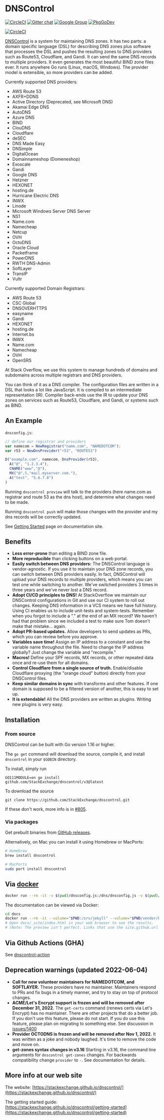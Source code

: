 # DNSControl

[![CircleCI](https://circleci.com/gh/StackExchange/dnscontrol/tree/master.svg?style=svg)](https://circleci.com/gh/StackExchange/dnscontrol/tree/master)
[![Gitter chat](https://badges.gitter.im/dnscontrol/Lobby.png)](https://gitter.im/dnscontrol/Lobby)
[![Google Group](https://img.shields.io/badge/google%20group-chat-green.svg)](https://groups.google.com/forum/#!forum/dnscontrol-discuss)
[![PkgGoDev](https://pkg.go.dev/badge/github.com/StackExchange/dnscontrol)](https://pkg.go.dev/github.com/StackExchange/dnscontrol)

[![CircleCI](https://dl.circleci.com/insights-snapshot/gh/StackExchange/dnscontrol/master/build/badge.svg?window=30d)](https://app.circleci.com/insights/github/StackExchange/dnscontrol/workflows/build/overview?branch=master&reporting-window=last-30-days&insights-snapshot=true)

[DNSControl](https://stackexchange.github.io/dnscontrol/) is a system
for maintaining DNS zones.  It has two parts:
a domain specific language (DSL) for describing DNS zones plus
software that processes the DSL and pushes the resulting zones to
DNS providers such as Route53, Cloudflare, and Gandi.  It can send
the same DNS records to multiple providers.  It even generates
the most beautiful BIND zone files ever.  It runs anywhere Go runs (Linux, macOS,
Windows). The provider model is extensible, so more providers can be added.

Currently supported DNS providers:

- AWS Route 53
- AXFR+DDNS
- Active Directory (Deprecated, see Microsoft DNS)
- Akamai Edge DNS
- AutoDNS
- Azure DNS
- BIND
- ClouDNS
- Cloudflare
- deSEC
- DNS Made Easy
- DNSimple
- DigitalOcean
- Domainnameshop (Domeneshop)
- Exoscale
- Gandi
- Google DNS
- Hetzner
- HEXONET
- hosting.de
- Hurricane Electric DNS
- INWX
- Linode
- Microsoft Windows Server DNS Server
- NS1
- Name.com
- Namecheap
- Netcup
- OVH
- OctoDNS
- Oracle Cloud
- Packetframe
- PowerDNS
- RWTH DNS-Admin
- SoftLayer
- TransIP
- Vultr

Currently supported Domain Registrars:

- AWS Route 53
- CSC Global
- DNSOVERHTTPS
- easyname
- Gandi
- HEXONET
- hosting.de
- Internet.bs
- INWX
- Name.com
- Namecheap
- OVH
- OpenSRS

At Stack Overflow, we use this system to manage hundreds of domains
and subdomains across multiple registrars and DNS providers.

You can think of it as a DNS compiler.  The configuration files are
written in a DSL that looks a lot like JavaScript.  It is compiled
to an intermediate representation (IR).  Compiler back-ends use the
IR to update your DNS zones on services such as Route53, Cloudflare,
and Gandi, or systems such as BIND.

## An Example

`dnsconfig.js`:

```js
// define our registrar and providers
var namecom = NewRegistrar("name.com", "NAMEDOTCOM");
var r53 = NewDnsProvider("r53", "ROUTE53")

D("example.com", namecom, DnsProvider(r53),
  A("@", "1.2.3.4"),
  CNAME("www","@"),
  MX("@",5,"mail.myserver.com."),
  A("test", "5.6.7.8")
)
```

Running `dnscontrol preview` will talk to the providers (here name.com as registrar and route 53 as the dns host), and determine what changes need to be made.

Running `dnscontrol push` will make those changes with the provider and my dns records will be correctly updated.

See [Getting Started](https://stackexchange.github.io/dnscontrol/getting-started) page on documentation site.

## Benefits

- **Less error-prone** than editing a BIND zone file.
- **More reproducible**  than clicking buttons on a web portal.
- **Easily switch between DNS providers:**  The DNSControl language is
  vendor-agnostic.  If you use it to maintain your DNS zone records,
  you can switch between DNS providers easily. In fact, DNSControl
  will upload your DNS records to multiple providers, which means you
  can test one while switching to another. We've switched providers 3
  times in three years and we've never lost a DNS record.
- **Adopt CI/CD principles to DNS!**  At StackOverflow we maintain our
  DNSControl configurations in Git and use our CI system to roll out
  changes.  Keeping DNS information in a VCS means we have full
  history.  Using CI enables us to include unit-tests and
  system-tests.  Remember when you forgot to include a "." at the end
  of an MX record?  We haven't had that problem since we included a
  test to make sure Tom doesn't make that mistake... again.
- **Adopt PR-based updates.**  Allow developers to send updates as PRs,
  which you can review before you approve.
- **Variables save time!**  Assign an IP address to a constant and use the
  variable name throughout the file. Need to change the IP address
  globally? Just change the variable and "recompile."
- **Macros!**  Define your SPF records, MX records, or other repeated data
  once and re-use them for all domains.
- **Control Cloudflare from a single source of truth.**  Enable/disable
  Cloudflare proxying (the "orange cloud" button) directly from your
  DNSControl files.
- **Keep similar domains in sync** with transforms and other features.  If
  one domain is supposed to be a filtered version of another, this is
  easy to set up.
- **It is extendable!**  All the DNS providers are written as plugins.
  Writing new plugins is very easy.

## Installation

### From source

DNSControl can be built with Go version 1.16 or higher.

The `go get` command will download the source, compile it, and
install `dnscontrol` in your `$GOBIN` directory.

To install, simply run

```shell
GO111MODULE=on go install github.com/StackExchange/dnscontrol/v3@latest
```

To download the source

```shell
git clone https://github.com/StackExchange/dnscontrol.git
```

If these don't work, more info is in [#805](https://github.com/StackExchange/dnscontrol/issues/805).

### Via packages

Get prebuilt binaries from [GitHub releases](https://github.com/StackExchange/dnscontrol/releases/latest).

Alternatively, on Mac you can install it using Homebrew or MacPorts:

```bash
# Homebrew
brew install dnscontrol

# MacPorts
sudo port install dnscontrol
````

## Via [docker](https://hub.docker.com/r/stackexchange/dnscontrol/)

```bash
docker run --rm -it -v $(pwd)/dnsconfig.js:/dns/dnsconfig.js -v $(pwd)/creds.json:/dns/creds.json stackexchange/dnscontrol preview
```

The documentation can be viewed via Docker:

```bash
cd docs
docker run --rm -it --volume="$PWD:/srv/jekyll" --volume="$PWD/vendor/bundle:/usr/local/bundle" --env JEKYLL_ENV=production jekyll/jekyll:3.8 jekyll build -V
# Open docs/_site/index.html in your web browser to see the results.
# (Note: The preview isn't perfect. Links that use the site.github.url variable won't work.
```

## Via Github Actions (GHA)

See [dnscontrol-action](https://github.com/koenrh/dnscontrol-action)

## Deprecation warnings (updated 2022-06-04)

- **Call for new volunteer maintainers for NAMEDOTCOM, and SOFTLAYER.** These providers have no maintainer. Maintainers respond to PRs and fix bugs in a timely manner, and try to stay on top of protocol changes.
- **ACME/Let's Encrypt support is frozen and will be removed after December 31, 2022.**  The `get-certs` command (renews certs via Let's Encrypt) has no maintainer. There are other projects that do a better job. If you don't use this feature, please do not start. If you do use this feature, please plan on migrating to something else.  See discussion in [issues/1400](https://github.com/StackExchange/dnscontrol/issues/1400)
- **Provider OCTODNS is frozen and will be removed after Nov 1, 2022.** It was written as a joke and nobody laughed. It's time to remove the code and move on.
- **get-zones syntax changes in v3.16** Starting in v3.16, the command line arguments for `dnscontrol get-zones` changes. For backwards compatibility change `provider` to `-`. See documentation for details.

## More info at our web site

The website: [https://stackexchange.github.io/dnscontrol/](https://stackexchange.github.io/dnscontrol/)

The getting started guide: [https://stackexchange.github.io/dnscontrol/getting-started](https://stackexchange.github.io/dnscontrol/getting-started)
